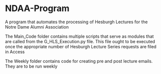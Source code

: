 # NDAA-Program
A program that automates the processing of Hesburgh Lectures for the Notre Dame Alumni Association

The Main_Code folder contains multiple scripts that serve as modules that are called from the G_HLS_Execution.py file. This file ought to be executed once the appropriate number of Hesburgh Lecture Series requests are filed in Access

The Weekly folder contains code for creating pre and post lecture emails. They are to be run weekly
